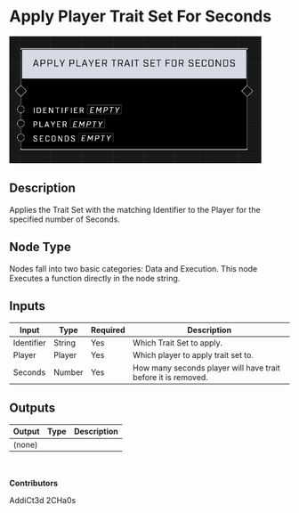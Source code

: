 # Apply Player Trait Set For Seconds
![](../../../.gitbook/assets/apply-player-trait-set-for-seconds.png)
## Description
Applies the Trait Set with the matching Identifier to the Player for the specified number of Seconds.

## Node Type
Nodes fall into two basic categories: Data and Execution. This node Executes a function directly in the node string.

## Inputs
| Input | Type | Required | Description |
|------------------|------------------|----------|--------------------------------------------------------------|
| Identifier | String | Yes | Which Trait Set to apply. |
| Player | Player | Yes | Which player to apply trait set to. |
| Seconds | Number | Yes | How many seconds player will have trait before it is removed. |


## Outputs
| Output | Type | Description |
|------------------|------------------|--------------------------------------------------------------|
| (none) | | |

\
\
**Contributors**

AddiCt3d 2CHa0s